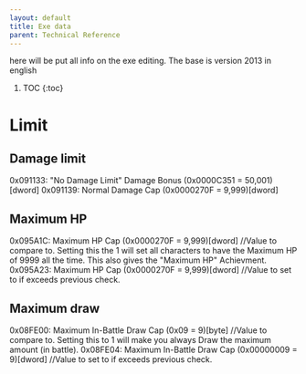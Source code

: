 ```yaml
---
layout: default
title: Exe data
parent: Technical Reference
---
```


here will be put all info on the exe editing. The base is version 2013 in english

1. TOC
{:toc}


# Limit
## Damage limit

0x091133: "No Damage Limit" Damage Bonus (0x0000C351 = 50,001)[dword]
0x091139: Normal Damage Cap (0x0000270F = 9,999)[dword]

## Maximum HP
0x095A1C: Maximum HP Cap (0x0000270F = 9,999)[dword] //Value to compare to. Setting this the 1 will set all characters to have the Maximum HP of 9999 all the time. This also gives the "Maximum HP" Achievment.
0x095A23: Maximum HP Cap (0x0000270F = 9,999)[dword] //Value to set to if exceeds previous check.

## Maximum draw
0x08FE00: Maximum In-Battle Draw Cap (0x09 = 9)[byte] //Value to compare to. Setting this to 1 will make you always Draw the maximum amount (in battle).
0x08FE04: Maximum In-Battle Draw Cap (0x00000009 = 9)[dword] //Value to set to if exceeds previous check.
